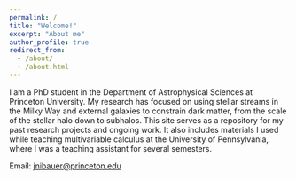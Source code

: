 ```yaml
---
permalink: /
title: "Welcome!"
excerpt: "About me"
author_profile: true
redirect_from: 
  - /about/
  - /about.html
---
```

I am a PhD student in the Department of Astrophysical Sciences at Princeton University. My research has focused on using stellar streams in the Milky Way and external galaxies to constrain dark matter, from the scale of the stellar halo down to subhalos. This site serves as a repository for my past research projects and ongoing work. It also includes materials I used while teaching multivariable calculus at the University of Pennsylvania, where I was a teaching assistant for several semesters.

Email: jnibauer@princeton.edu
